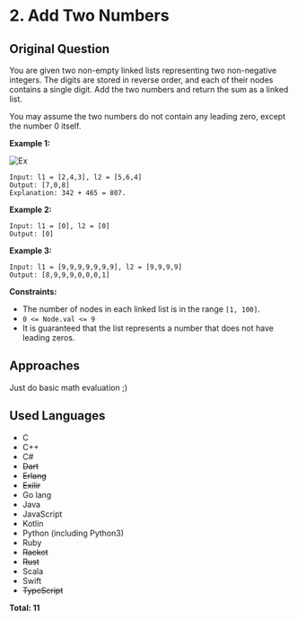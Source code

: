 # 2. Add Two Numbers
## Original Question

You are given two non-empty linked lists representing two non-negative integers. The digits are stored in reverse order, and each of their nodes contains a single digit. Add the two numbers and return the sum as a linked list.

You may assume the two numbers do not contain any leading zero, except the number 0 itself.

 

**Example 1:**

![Ex](https://assets.leetcode.com/uploads/2020/10/02/addtwonumber1.jpg)

```
Input: l1 = [2,4,3], l2 = [5,6,4]
Output: [7,0,8]
Explanation: 342 + 465 = 807.
```
**Example 2:**

```
Input: l1 = [0], l2 = [0]
Output: [0]
```
**Example 3:**

```
Input: l1 = [9,9,9,9,9,9,9], l2 = [9,9,9,9]
Output: [8,9,9,9,0,0,0,1]
```

**Constraints:**
- The number of nodes in each linked list is in the range `[1, 100]`.
- `0 <= Node.val <= 9`
- It is guaranteed that the list represents a number that does not have leading zeros.

## Approaches
Just do basic math evaluation ;)

## Used Languages
- C
- C++
- C#
- ~~Dart~~
- ~~Erlang~~
- ~~Exilir~~
- Go lang
- Java
- JavaScript
- Kotlin
- Python (including Python3)
- Ruby
- ~~Racket~~
- ~~Rust~~
- Scala
- Swift
- ~~TypeScript~~

**Total: 11**
